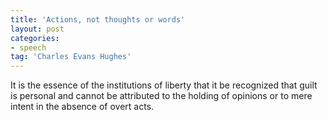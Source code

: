 ```yaml
---
title: 'Actions, not thoughts or words'
layout: post
categories:
- speech
tag: 'Charles Evans Hughes'
---
```


It is the essence of the institutions of liberty that it be recognized that guilt is personal and cannot be attributed to the holding of opinions or to mere intent in the absence of overt acts.